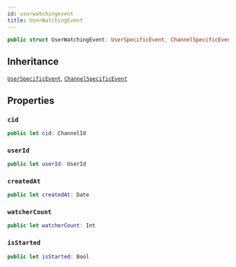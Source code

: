 ```yaml
---
id: userwatchingevent 
title: UserWatchingEvent
--- 
```


``` swift
public struct UserWatchingEvent: UserSpecificEvent, ChannelSpecificEvent 
```

## Inheritance

[`UserSpecificEvent`](UserSpecificEvent), [`ChannelSpecificEvent`](ChannelSpecificEvent)

## Properties

### `cid`

``` swift
public let cid: ChannelId
```

### `userId`

``` swift
public let userId: UserId
```

### `createdAt`

``` swift
public let createdAt: Date
```

### `watcherCount`

``` swift
public let watcherCount: Int
```

### `isStarted`

``` swift
public let isStarted: Bool
```
